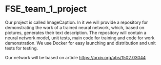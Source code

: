 # FSE_team_1_project


Our project  is called ImageCaption. In it we will provide a repository for demonstrating the work of a trained neural network, which, based on pictures, generates their text description. The repository will contain a neural network model, unit tests, main code for training and code for work demonstration. We use Docker for easy launching and distribution and unit tests for testing.

Our network will be based on article https://arxiv.org/abs/1502.03044
